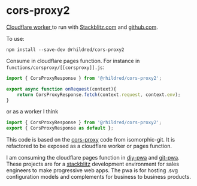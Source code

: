 # cors-proxy2
[Cloudflare worker ](https://developers.cloudflare.com/pages/platform/functions/) to run with [Stackblitz.com](https://stackblitz.com) and [github.com](https://github.com).

To use:

`npm install --save-dev @rhildred/cors-proxy2`

Consume in cloudflare pages function. For instance in `functions/corsproxy/[[corsproxy]].js`:

```javascript
import { CorsProxyResponse } from '@rhildred/cors-proxy2';

export async function onRequest(context){
    return CorsProxyResponse.fetch(context.request, context.env);
}

```
or as a worker I think
```javascript
import { CorsProxyResponse } from '@rhildred/cors-proxy2';
export { CorsProxyResponse as default };
```

This code is based on the [cors-proxy](https://github.com/isomorphic-git/cors-proxy) code from isomorphic-git. It is refactored to be exposed as a cloudflare worker or pages function.

I am consuming the cloudflare pages function in [diy-pwa](https://github.com/diy-pwa/diy-pwa) and [git-pwa](https://github.com/diy-pwa/git-pwa). These projects are for a [stackblitz](https://stackblitz.com) development environment for sales engineers to make progressive web apps. The pwa is for hosting .svg configuration models and complements for business to business products.